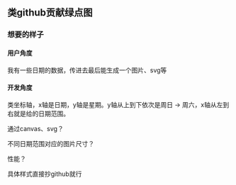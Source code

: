 ## 类github贡献绿点图

### 想要的样子

#### 用户角度

我有一些日期的数据，传进去最后能生成一个图片、svg等

#### 开发角度

类坐标轴，x轴是日期，y轴是星期。y轴从上到下依次是周日 -> 周六，x轴从左到右就是给的日期范围。

通过canvas、svg？

不同日期范围对应的图片尺寸？

性能？

具体样式直接抄github就行